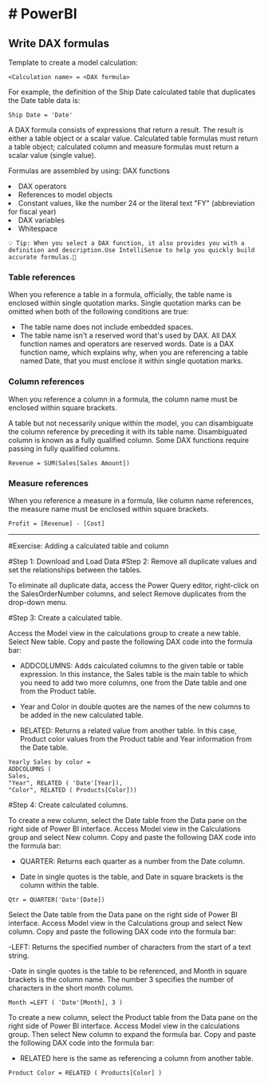 <h1># PowerBI </h1>


<h2>Write DAX formulas</h2>

Template to create a model calculation:

```
<Calculation name> = <DAX formula>
```

For example, the definition of the Ship Date calculated table that duplicates the Date table data is:
```
Ship Date = 'Date'
```

A DAX formula consists of expressions that return a result. The result is either a table object or a scalar value. Calculated table formulas must return a table object; calculated column and measure formulas must return a scalar value (single value).

Formulas are assembled by using:
DAX functions </li>
<li>DAX operators</li>
<li>References to model objects</li>
<li>Constant values, like the number 24 or the literal text "FY" (abbreviation for fiscal year)</li>
<li>DAX variables</li>
<li>Whitespace</li>
</ul>



```
💡 Tip: When you select a DAX function, it also provides you with a definition and description.Use IntelliSense to help you quickly build accurate formulas.🚀
```


<h3>Table references</h3>

When you reference a table in a formula, officially, the table name is enclosed within single quotation marks. Single quotation marks can be omitted when both of the following conditions are true:

<ul>
<li>The table name does not include embedded spaces.</li>
<li>The table name isn't a reserved word that's used by DAX. All DAX function names and operators are reserved words. Date is a DAX function name, which explains why, when you are referencing a table named Date, that you must enclose it within single quotation marks.</li>
</ul>


<h3>Column references</h3>

When you reference a column in a formula, the column name must be enclosed within square brackets.

A table but not necessarily unique within the model, you can disambiguate the column reference by preceding it with its table name.
Disambiguated column is known as a fully qualified column. Some DAX functions require passing in fully qualified columns.


```
Revenue = SUM(Sales[Sales Amount])
```


<h3>Measure references</h3>

When you reference a measure in a formula, like column name references, the measure name must be enclosed within square brackets.

```
Profit = [Revenue] - [Cost]
```

------------------------------------------------------------------------------------------------------

#Exercise: Adding a calculated table and column

#Step 1: Download and Load Data
#Step 2: Remove all duplicate values and set the relationships between the tables.

  To eliminate all duplicate data, access the Power Query editor, right-click on the SalesOrderNumber columns, and select Remove duplicates from the drop-down menu.


#Step 3: Create a calculated table.

Access the Model view in the calculations group to create a new table. Select New table. Copy and paste the following DAX code into the formula bar:


- ADDCOLUMNS: Adds calculated columns to the given table or table expression. In this instance, the Sales table is the main table to which you need to add two more columns, one from the Date table and one from the Product table.

- Year and Color in double quotes are the names of the new columns to be added in the new calculated table.

- RELATED: Returns a related value from another table. In this case, Product color values from the Product table and Year information from the Date table.

```
Yearly Sales by color =
ADDCOLUMNS (
Sales,
"Year", RELATED ( 'Date'[Year]),
"Color", RELATED ( Products[Color]))
```
#Step 4: Create calculated columns.

To create a new column, select the Date table from the Data pane on the right side of Power BI interface. Access Model view in the Calculations group and select New column. Copy and paste the following DAX code into the formula bar:

- QUARTER: Returns each quarter as a number from the Date column.

- Date in single quotes is the table, and Date in square brackets is the column within the table.

```
Qtr = QUARTER('Date'[Date])
```

Select the Date table from the Data pane on the right side of Power BI interface. Access Model view in the Calculations group and select New column. Copy and paste the following DAX code into the formula bar:

-LEFT: Returns the specified number of characters from the start of a text string.

-Date in single quotes is the table to be referenced, and Month in square brackets is the column name. The number 3 specifies the number of characters in the short month column.

```
Month =LEFT ( 'Date'[Month], 3 )
```

To create a new column, select the Product table from the Data pane on the right side of Power BI interface. Access Model view in the calculations group. Then select New column to expand the formula bar. Copy and paste the following DAX code into the formula bar:

- RELATED here is the same as referencing a column from another table.

```
Product Color = RELATED ( Products[Color] )
```

